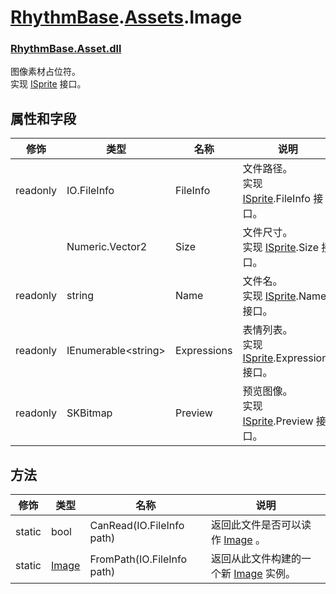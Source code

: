 # [RhythmBase](../namespaces.md).[Assets](../namespace/Assets.md).Image
### [RhythmBase.Asset.dll](../assembly/RhythmAsset.md)
图像素材占位符。  
实现 [ISprite][i] 接口。

## 属性和字段

修饰 | 类型 | 名称 | 说明
-|-|-|-
readonly | IO.FileInfo | FileInfo | 文件路径。<br>实现 [ISprite][i].FileInfo 接口。
| | Numeric.Vector2 | Size | 文件尺寸。<br>实现 [ISprite][i].Size 接口。
readonly | string | Name | 文件名。<br>实现 [ISprite][i].Name 接口。
readonly | IEnumerable\<string\> | Expressions | 表情列表。<br>实现 [ISprite][i].Expressions 接口。
readonly | SKBitmap | Preview | 预览图像。<br>实现 [ISprite][i].Preview 接口。

## 方法

修饰 | 类型 | 名称 | 说明
-|-|-|-
| static | bool | CanRead(IO.FileInfo path) | 返回此文件是否可以读作 [Image]() 。
| static | [Image]() | FromPath(IO.FileInfo path) | 返回从此文件构建的一个新 [Image]() 实例。

[i]: ../interface/ISprite.md